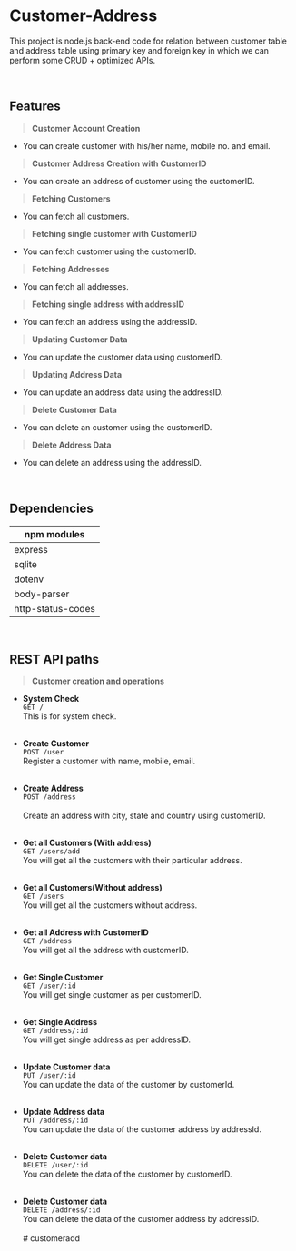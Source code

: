 # Customer-Address
This project is node.js back-end code for relation between customer table and address table using primary key and foreign key in which we can perform some CRUD + optimized APIs.

<br/>

## Features

>**Customer Account Creation**
- You can create customer with his/her name, mobile no. and email.

>**Customer Address Creation with CustomerID**
- You can create an address of customer using the customerID.

>**Fetching Customers**
- You can fetch all customers.

>**Fetching single customer with CustomerID**
- You can fetch customer using the customerID.

>**Fetching Addresses**
- You can fetch all addresses.

>**Fetching single address with addressID**
- You can fetch an address using the addressID.

>**Updating Customer Data**
- You can update the customer data using customerID.

>**Updating Address Data**
- You can update an address data using the addressID.

>**Delete Customer Data**
- You can delete an customer using the customerID.

>**Delete Address Data**
- You can delete an address using the addressID.


<br/>

## Dependencies
|npm modules|
|-|
|express|
|sqlite|
|dotenv|
|body-parser|
|http-status-codes|

<br/>

## REST API paths

>**Customer creation and operations**

- **System Check**<br/>
`GET /`<br/>
This is for system check.<br/><br/>

- **Create Customer**<br/>
`POST /user`<br/>
Register a customer with name, mobile, email.<br/><br/>

- **Create Address**<br/>
`POST /address`<br/>\
Create an address with city, state and country using customerID.<br/><br/>

- **Get all Customers (With address)**<br/>
`GET /users/add`<br/>
You will get all the customers with their particular address.<br/><br/>

- **Get all Customers(Without address)**<br/>
`GET /users`<br/>
You will get all the customers without address.<br/><br/>

- **Get all Address with CustomerID**<br/>
`GET /address`<br/>
You will get all the address with customerID.<br/><br/>

- **Get Single Customer**<br/>
`GET /user/:id`<br/>
You will get single customer as per customerID.<br/><br/>

- **Get Single Address**<br/>
`GET /address/:id`<br/>
You will get single address as per addressID.<br/><br/>

- **Update Customer data**<br/>
`PUT /user/:id`<br/>
You can update the data of the customer by customerId.<br/><br/>

- **Update Address data**<br/>
`PUT /address/:id`<br/>
You can update the data of the customer address by addressId.<br/><br/>

- **Delete Customer data**</br>
`DELETE /user/:id`</br>
You can delete the data of the customer by customerID.</br></br>

- **Delete Customer data**</br>
`DELETE /address/:id`</br>
You can delete the data of the customer address by addressID.</br></br>#   c u s t o m e r a d d  
 